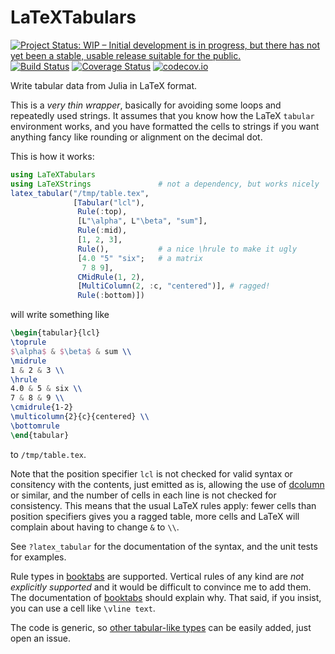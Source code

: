 # LaTeXTabulars

[![Project Status: WIP – Initial development is in progress, but there has not yet been a stable, usable release suitable for the public.](http://www.repostatus.org/badges/latest/wip.svg)](http://www.repostatus.org/#wip)
[![Build Status](https://travis-ci.org/tpapp/LaTeXTabulars.jl.svg?branch=master)](https://travis-ci.org/tpapp/LaTeXTabulars.jl)
[![Coverage Status](https://coveralls.io/repos/github/tpapp/LaTeXTabulars.jl/badge.svg?branch=master)](https://coveralls.io/github/tpapp/LaTeXTabulars.jl?branch=master)
[![codecov.io](http://codecov.io/github/tpapp/LaTeXTabulars.jl/coverage.svg?branch=master)](http://codecov.io/github/tpapp/LaTeXTabulars.jl?branch=master)

Write tabular data from Julia in LaTeX format.

This is a *very thin wrapper*, basically for avoiding some loops and repeatedly used strings. It assumes that you know how the LaTeX `tabular` environment works, and you have formatted the cells to strings if you want anything fancy like rounding or alignment on the decimal dot.

This is how it works:

```julia
using LaTeXTabulars
using LaTeXStrings               # not a dependency, but works nicely
latex_tabular("/tmp/table.tex",
              [Tabular("lcl"),
               Rule(:top),
               [L"\alpha", L"\beta", "sum"],
               Rule(:mid),
               [1, 2, 3],
               Rule(),           # a nice \hrule to make it ugly
               [4.0 "5" "six";   # a matrix
                7 8 9],
               CMidRule(1, 2),
               [MultiColumn(2, :c, "centered")], # ragged!
               Rule(:bottom)])
```
will write something like
```LaTeX
\begin{tabular}{lcl}
\toprule
$\alpha$ & $\beta$ & sum \\
\midrule
1 & 2 & 3 \\
\hrule
4.0 & 5 & six \\
7 & 8 & 9 \\
\cmidrule{1-2}
\multicolumn{2}{c}{centered} \\
\bottomrule
\end{tabular}
```
to `/tmp/table.tex`.

Note that the position specifier `lcl` is not checked for valid syntax or consitency with the contents, just emitted as is, allowing the use of [dcolumn](https://ctan.org/pkg/dcolumn) or similar, and the number of cells in each line is not checked for consistency. This means that the usual LaTeX rules apply: fewer cells than position specifiers gives you a ragged table, more cells and LaTeX will complain about having to change `&` to `\\`.

See `?latex_tabular` for the documentation of the syntax, and the unit tests for examples.

Rule types in [booktabs](https://ctan.org/pkg/booktabs) are supported. Vertical rules of any kind are *not explicitly supported* and it would be difficult to convince me to add them. The documentation of [booktabs](https://ctan.org/pkg/booktabs) should explain why. That said, if you insist, you can use a cell like `\vline text`.

The code is generic, so [other tabular-like types](https://en.wikibooks.org/wiki/LaTeX/Tables) can be easily added, just open an issue.
